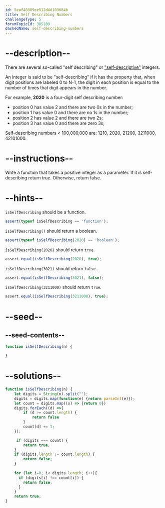 ```yaml
---
id: 5eaf48389ee512d4d103684b
title: Self Describing Numbers
challengeType: 5
forumTopicId: 385289
dashedName: self-describing-numbers
---
```


# --description--

There are several so-called "self describing" or ["self-descriptive"](https://en.wikipedia.org/wiki/Self-descriptive_number) integers.

An integer is said to be "self-describing" if it has the property that, when digit positions are labeled 0 to N-1, the digit in each position is equal to the number of times that digit appears in the number.

For example, **2020** is a four-digit self describing number:

<ul>
    <li> position 0 has value 2 and there are two 0s in the number; </li>
    <li> position 1 has value 0 and there are no 1s in the number; </li>
    <li> position 2 has value 2 and there are two 2s; </li>
    <li> position 3 has value 0 and there are zero 3s; </li>
</ul>

Self-describing numbers &lt; 100,000,000 are: 1210, 2020, 21200, 3211000, 42101000.

# --instructions--

Write a function that takes a positive integer as a parameter. If it is self-describing return true. Otherwise, return false.

# --hints--

`isSelfDescribing` should be a function.

```js
assert(typeof isSelfDescribing == 'function');
```

`isSelfDescribing()` should return a boolean.

```js
assert(typeof isSelfDescribing(2020) == 'boolean');
```

`isSelfDescribing(2020)` should return `true`.

```js
assert.equal(isSelfDescribing(2020), true);
```

`isSelfDescribing(3021)` should return `false`.

```js
assert.equal(isSelfDescribing(3021), false);
```

`isSelfDescribing(3211000)` should return `true`.

```js
assert.equal(isSelfDescribing(3211000), true);
```

# --seed--

## --seed-contents--

```js
function isSelfDescribing(n) {

}
```

# --solutions--

```js
function isSelfDescribing(n) {
    let digits = String(n).split("");
    digits = digits.map(function(e) {return parseInt(e)});
    let count = digits.map((x) => {return 0})
    digits.forEach((d) =>{
        if (d >= count.length) {
            return false
        }
        count[d] += 1;
    });

     if (digits === count) {
        return true;
    }
    if (digits.length != count.length) {
        return false;
    }
    
    for (let i=0; i< digits.length; i++){
      if (digits[i] !== count[i]) {
        return false;
      }
    }
    return true;
}
```
